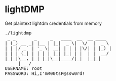 # lightDMP
Get plaintext lightdm credentials from memory
<pre>
./lightdmp 
 _ _       _     _   ____  __  __ ____  
| (_) __ _| |__ | |_|  _ \|  \/  |  _ \ 
| | |/ _` | '_ \| __| | | | |\/| | |_) |
| | | (_| | | | | |_| |_| | |  | |  __/ 
|_|_|\__, |_| |_|\__|____/|_|  |_|_|    
     |___/                           
USERNAME: root 
PASSWORD: Hi,I'mR00tsP@ssw0rd!
</pre>
